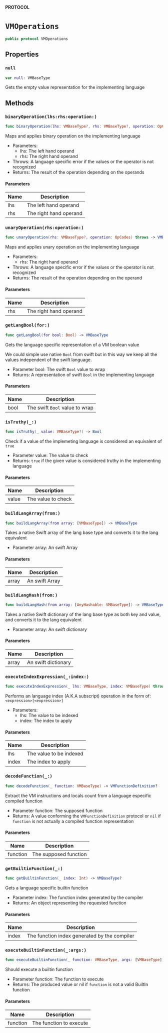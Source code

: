 **PROTOCOL**

# `VMOperations`

```swift
public protocol VMOperations
```

## Properties
### `null`

```swift
var null: VMBaseType
```

Gets the empty value representation for the implementing language

## Methods
### `binaryOperation(lhs:rhs:operation:)`

```swift
func binaryOperation(lhs: VMBaseType?, rhs: VMBaseType?, operation: OpCodes) throws -> VMBaseType
```

Maps and applies binary operation on the implementing language
- Parameters:
  - lhs: The left hand operand
  - rhs: The right hand operand
- Throws: A language specific error if the values or the operator is not recognized
- Returns: The result of the operation depending on the operands

#### Parameters

| Name | Description |
| ---- | ----------- |
| lhs | The left hand operand |
| rhs | The right hand operand |

### `unaryOperation(rhs:operation:)`

```swift
func unaryOperation(rhs: VMBaseType?, operation: OpCodes) throws -> VMBaseType
```

Maps and applies unary operation on the implementing language
- Parameters:
  - rhs: The right hand operand
- Throws: A language specific error if the values or the operator is not recognized
- Returns: The result of the operation depending on the operand

#### Parameters

| Name | Description |
| ---- | ----------- |
| rhs | The right hand operand |

### `getLangBool(for:)`

```swift
func getLangBool(for bool: Bool) -> VMBaseType
```

Gets the language specific representation of a VM boolean value

We could simple use native `Bool` from swift but in this way we keep all
the values independent of the swift language.
- Parameter bool: The swift `Bool` value to wrap
- Returns: A representation of swift `Bool` in the implementing language

#### Parameters

| Name | Description |
| ---- | ----------- |
| bool | The swift `Bool` value to wrap |

### `isTruthy(_:)`

```swift
func isTruthy(_ value: VMBaseType?) -> Bool
```

Check if a value of the implemeting language is considered an equivalent of `true`
- Parameter value: The value to check
- Returns: `true` if the given value is considered truthy in the implementing language

#### Parameters

| Name | Description |
| ---- | ----------- |
| value | The value to check |

### `buildLangArray(from:)`

```swift
func buildLangArray(from array: [VMBaseType]) -> VMBaseType
```

Takes a native Swift array of the lang base type and converts it to the lang equivalent
- Parameter array: An swift Array

#### Parameters

| Name | Description |
| ---- | ----------- |
| array | An swift Array |

### `buildLangHash(from:)`

```swift
func buildLangHash(from array: [AnyHashable: VMBaseType]) -> VMBaseType
```

Takes a native Swift dictionary of the lang base type as both key and value, and converts it to the lang equivalent
- Parameter array: An swift dictionary

#### Parameters

| Name | Description |
| ---- | ----------- |
| array | An swift dictionary |

### `executeIndexExpression(_:index:)`

```swift
func executeIndexExpression(_ lhs: VMBaseType, index: VMBaseType) throws -> VMBaseType
```

Performs an language index (A.K.A subscript) operation in the form of: `<expression>[<expression>]`
- Parameters:
  - lhs: The value to be indexed
  - index: The index to apply

#### Parameters

| Name | Description |
| ---- | ----------- |
| lhs | The value to be indexed |
| index | The index to apply |

### `decodeFunction(_:)`

```swift
func decodeFunction(_ function: VMBaseType) -> VMFunctionDefinition?
```

Extract the VM instructions and locals count from a language especific compiled function
- Parameter function: The supposed function
- Returns: A value conforming the `VMFunctionDefinition` protocol or `nil`
           if `function` is not actually a compiled function representation

#### Parameters

| Name | Description |
| ---- | ----------- |
| function | The supposed function |

### `getBuiltinFunction(_:)`

```swift
func getBuiltinFunction(_ index: Int) -> VMBaseType?
```

Gets a language specific builtin function
- Parameter index: The function index generated by the compiler
- Returns: An object representing the requested function

#### Parameters

| Name | Description |
| ---- | ----------- |
| index | The function index generated by the compiler |

### `executeBuiltinFunction(_:args:)`

```swift
func executeBuiltinFunction(_ function: VMBaseType, args: [VMBaseType]) throws -> VMBaseType?
```

Should execute a builtin function
- Parameter function: The function to execute
- Returns: The produced value or nil if `function` is not a valid BuiltIn function

#### Parameters

| Name | Description |
| ---- | ----------- |
| function | The function to execute |
